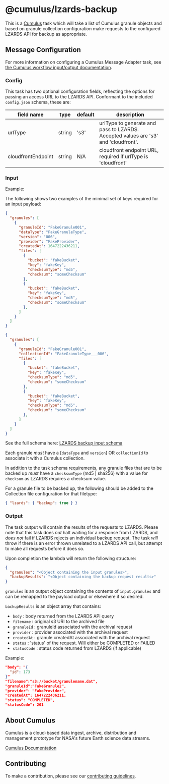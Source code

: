 # @cumulus/lzards-backup

This is a [Cumulus](https://nasa.github.io/cumulus) task which will take a list of Cumulus granule objects and based on granule collection configuration make requests to the configured LZARDS API for backup as appropriate.

## Message Configuration

For more information on configuring a Cumulus Message Adapter task, see
[the Cumulus workflow input/output documentation](https://nasa.github.io/cumulus/docs/workflows/input_output).

### Config

This task has two optional configuration fields, reflecting the options for passing an access URL to the LZARDS API.
Conformant to the included `config.json` schema, these are:

| field name            | type    | default    | description
| --------------------- | ------- | ---------- | -----------
| urlType               | string  | 's3'       | urlType to generate and pass to LZARDS. Accepted values are 's3' and 'cloudfront'.
| cloudfrontEndpoint    | string  | N/A        | cloudfront endpoint URL, required if urlType is 'cloudfront'

### Input

Example:

The following shows two examples of the minimal set of keys required for an input payload:

```json
{
  "granules": [
    {
      "granuleId": "FakeGranule001",
      "dataType": "FakeGranuleType",
      "version": "006",
      "provider": "FakeProvider",
      "createdAt": 1647222436211,
      "files": [
        {
          "bucket": "fakeBucket",
          "key": "fakeKey",
          "checksumType": "md5",
          "checksum": "someChecksum"
        },
        {
          "bucket": "fakeBucket",
          "key": "fakeKey",
          "checksumType": "md5",
          "checksum": "someChecksum"
        },
      ]
    }
  ]
}
```

```json
{
  "granules": [
    {
      "granuleId": "FakeGranule001",
      "collectionId": "FakeGranuleType___006",
      "files": [
        {
          "bucket": "fakeBucket",
          "key": "fakeKey",
          "checksumType": "md5",
          "checksum": "someChecksum"
        },
        {
          "bucket": "fakeBucket",
          "key": "fakeKey",
          "checksumType": "md5",
          "checksum": "someChecksum"
        },
      ]
    }
  ]
}
```

See the full schema here: [LZARDS backup input schema](https://github.com/nasa/cumulus/blob/master/tasks/lzards-backup/schemas/input.json)

Each granule *must* have a [`dataType` and `version`] OR `collectionId` to associate it with a Cumulus collection.

In addition to the task schema requirements, any granule files that are to be backed up *must* have a `checksumType` (md5 | sha256) with a value for `checksum` as LZARDS requires a checksum value.

For a granule file to be backed up, the following should be added to the Collection file configuration for that filetype:

```json
{ "lzards": { "backup": true } }
```

### Output

The task output will contain the results of the requests to LZARDS.   Please note that this task does *not* halt waiting for a response from LZARDS, and *does not* fail if LZARDS rejects an individual backup request.    The task *will* throw if there is an error thrown unrelated to a LZARDS API call, but attempt to make all requests before it does so.

Upon completion the lambda will return the following structure:

```json
{
  "granules": "<Object containing the input granules>",
  "backupResults": "<Object containing the backup request results>"
}
```

`granules` is an output object containing the contents of `input.granules` and can be remapped to the payload output or elsewhere if so desired.

`backupResults` is an object array that contains:

- `body`       : body returned from the LZARDS API query
- `filename`   : original s3 URI to the archived file
- `granuleId`  : granuleId associated with the archival request
- `provider`   : provider associated with the archival request
- `createdAt`  : granule createdAt associated with the archival request
- `status`     : 'status' of the request.   Will either be COMPLETED or FAILED
- `statusCode` : status code returned from LZARDS (if applicable)

Example:

```json
"body": "{
  "id": 173
}"
"filename":"s3://bucket/granulename.dat",
"granuleId":"FakeGranule2",
"provider": "FakeProvider",
"createdAt": 1647222436211,
"status": "COMPLETED",
"statusCode": 201
```

## About Cumulus

Cumulus is a cloud-based data ingest, archive, distribution and management
prototype for NASA's future Earth science data streams.

[Cumulus Documentation](https://nasa.github.io/cumulus)

## Contributing

To make a contribution, please see our
[contributing guidelines](https://github.com/nasa/cumulus/blob/master/CONTRIBUTING.md).

